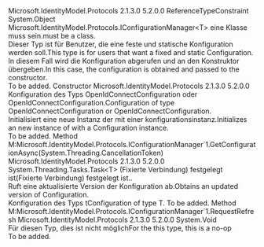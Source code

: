 <Type Name="StaticConfigurationManager&lt;T&gt;" FullName="Microsoft.IdentityModel.Protocols.StaticConfigurationManager&lt;T&gt;">
  <TypeSignature Language="C#" Value="public class StaticConfigurationManager&lt;T&gt; : Microsoft.IdentityModel.Protocols.IConfigurationManager&lt;T&gt; where T : class" />
  <TypeSignature Language="ILAsm" Value=".class public auto ansi beforefieldinit StaticConfigurationManager`1&lt;class T&gt; extends System.Object implements class Microsoft.IdentityModel.Protocols.IConfigurationManager`1&lt;!T&gt;" />
  <TypeSignature Language="DocId" Value="T:Microsoft.IdentityModel.Protocols.StaticConfigurationManager`1" />
  <TypeSignature Language="VB.NET" Value="Public Class StaticConfigurationManager(Of T)&#xA;Implements IConfigurationManager(Of T)" />
  <TypeSignature Language="F#" Value="type StaticConfigurationManager&lt;'T (requires 'T : null)&gt; = class&#xA;    interface IConfigurationManager&lt;'T (requires 'T : null)&gt;" />
  <AssemblyInfo>
    <AssemblyName>Microsoft.IdentityModel.Protocols</AssemblyName>
    <AssemblyVersion>2.1.3.0</AssemblyVersion>
    <AssemblyVersion>5.2.0.0</AssemblyVersion>
  </AssemblyInfo>
  <TypeParameters>
    <TypeParameter Name="T">
      <Constraints>
        <ParameterAttribute>ReferenceTypeConstraint</ParameterAttribute>
      </Constraints>
    </TypeParameter>
  </TypeParameters>
  <Base>
    <BaseTypeName>System.Object</BaseTypeName>
  </Base>
  <Interfaces>
    <Interface>
      <InterfaceName>Microsoft.IdentityModel.Protocols.IConfigurationManager&lt;T&gt;</InterfaceName>
    </Interface>
  </Interfaces>
  <Docs>
    <typeparam name="T"><span data-ttu-id="c09b3-101">eine Klasse muss sein.</span><span class="sxs-lookup"><span data-stu-id="c09b3-101">must be a class.</span></span></typeparam>
    <summary>
            <span data-ttu-id="c09b3-102">Dieser Typ ist für Benutzer, die eine feste und statische Konfiguration werden soll.</span><span class="sxs-lookup"><span data-stu-id="c09b3-102">This type is for users that want a fixed and static Configuration.</span></span>
            <span data-ttu-id="c09b3-103">In diesem Fall wird die Konfiguration abgerufen und an den Konstruktor übergeben.</span><span class="sxs-lookup"><span data-stu-id="c09b3-103">In this case, the configuration is obtained and passed to the constructor.</span></span>
            </summary>
    <remarks>To be added.</remarks>
  </Docs>
  <Members>
    <Member MemberName=".ctor">
      <MemberSignature Language="C#" Value="public StaticConfigurationManager (T configuration);" />
      <MemberSignature Language="ILAsm" Value=".method public hidebysig specialname rtspecialname instance void .ctor(!T configuration) cil managed" />
      <MemberSignature Language="DocId" Value="M:Microsoft.IdentityModel.Protocols.StaticConfigurationManager`1.#ctor(`0)" />
      <MemberSignature Language="VB.NET" Value="Public Sub New (configuration As T)" />
      <MemberSignature Language="F#" Value="new Microsoft.IdentityModel.Protocols.StaticConfigurationManager&lt;'T (requires 'T : null)&gt; : 'T -&gt; Microsoft.IdentityModel.Protocols.StaticConfigurationManager&lt;'T (requires 'T : null)&gt;" Usage="new Microsoft.IdentityModel.Protocols.StaticConfigurationManager&lt;'T (requires 'T : null)&gt; configuration" />
      <MemberType>Constructor</MemberType>
      <AssemblyInfo>
        <AssemblyName>Microsoft.IdentityModel.Protocols</AssemblyName>
        <AssemblyVersion>2.1.3.0</AssemblyVersion>
        <AssemblyVersion>5.2.0.0</AssemblyVersion>
      </AssemblyInfo>
      <Parameters>
        <Parameter Name="configuration" Type="T" />
      </Parameters>
      <Docs>
        <param name="configuration"><span data-ttu-id="c09b3-104">Konfiguration des Typs OpenIdConnectConfiguration oder OpenIdConnectConfiguration.</span><span class="sxs-lookup"><span data-stu-id="c09b3-104">Configuration of type OpenIdConnectConfiguration or OpenIdConnectConfiguration.</span></span></param>
        <summary>
            <span data-ttu-id="c09b3-105">Initialisiert eine neue Instanz der <see cref="T:Microsoft.IdentityModel.Protocols.StaticConfigurationManager`1" /> mit einer konfigurationsinstanz.</span><span class="sxs-lookup"><span data-stu-id="c09b3-105">Initializes an new instance of <see cref="T:Microsoft.IdentityModel.Protocols.StaticConfigurationManager`1" /> with a Configuration instance.</span></span>
            </summary>
        <remarks>To be added.</remarks>
      </Docs>
    </Member>
    <Member MemberName="GetConfigurationAsync">
      <MemberSignature Language="C#" Value="public System.Threading.Tasks.Task&lt;T&gt; GetConfigurationAsync (System.Threading.CancellationToken cancel);" />
      <MemberSignature Language="ILAsm" Value=".method public hidebysig newslot virtual instance class System.Threading.Tasks.Task`1&lt;!T&gt; GetConfigurationAsync(valuetype System.Threading.CancellationToken cancel) cil managed" />
      <MemberSignature Language="DocId" Value="M:Microsoft.IdentityModel.Protocols.StaticConfigurationManager`1.GetConfigurationAsync(System.Threading.CancellationToken)" />
      <MemberSignature Language="VB.NET" Value="Public Function GetConfigurationAsync (cancel As CancellationToken) As Task(Of T)" />
      <MemberSignature Language="F#" Value="abstract member GetConfigurationAsync : System.Threading.CancellationToken -&gt; System.Threading.Tasks.Task&lt;'T (requires 'T : null)&gt;&#xA;override this.GetConfigurationAsync : System.Threading.CancellationToken -&gt; System.Threading.Tasks.Task&lt;'T (requires 'T : null)&gt;" Usage="staticConfigurationManager.GetConfigurationAsync cancel" />
      <MemberType>Method</MemberType>
      <Implements>
        <InterfaceMember>M:Microsoft.IdentityModel.Protocols.IConfigurationManager`1.GetConfigurationAsync(System.Threading.CancellationToken)</InterfaceMember>
      </Implements>
      <AssemblyInfo>
        <AssemblyName>Microsoft.IdentityModel.Protocols</AssemblyName>
        <AssemblyVersion>2.1.3.0</AssemblyVersion>
        <AssemblyVersion>5.2.0.0</AssemblyVersion>
      </AssemblyInfo>
      <ReturnValue>
        <ReturnType>System.Threading.Tasks.Task&lt;T&gt;</ReturnType>
      </ReturnValue>
      <Parameters>
        <Parameter Name="cancel" Type="System.Threading.CancellationToken" />
      </Parameters>
      <Docs>
        <param name="cancel">
          <span data-ttu-id="c09b3-106"><see cref="T:System.Threading.CancellationToken" />(Fixierte Verbindung) festgelegt ist(Fixierte Verbindung) festgelegt ist.</span><span class="sxs-lookup"><span data-stu-id="c09b3-106"><see cref="T:System.Threading.CancellationToken" />.</span></span></param>
        <summary>
            <span data-ttu-id="c09b3-107">Ruft eine aktualisierte Version der Konfiguration ab.</span><span class="sxs-lookup"><span data-stu-id="c09b3-107">Obtains an updated version of Configuration.</span></span>
            </summary>
        <returns><span data-ttu-id="c09b3-108">Konfiguration des Typs t</span><span class="sxs-lookup"><span data-stu-id="c09b3-108">Configuration of type T.</span></span></returns>
        <remarks>To be added.</remarks>
      </Docs>
    </Member>
    <Member MemberName="RequestRefresh">
      <MemberSignature Language="C#" Value="public void RequestRefresh ();" />
      <MemberSignature Language="ILAsm" Value=".method public hidebysig newslot virtual instance void RequestRefresh() cil managed" />
      <MemberSignature Language="DocId" Value="M:Microsoft.IdentityModel.Protocols.StaticConfigurationManager`1.RequestRefresh" />
      <MemberSignature Language="VB.NET" Value="Public Sub RequestRefresh ()" />
      <MemberSignature Language="F#" Value="abstract member RequestRefresh : unit -&gt; unit&#xA;override this.RequestRefresh : unit -&gt; unit" Usage="staticConfigurationManager.RequestRefresh " />
      <MemberType>Method</MemberType>
      <Implements>
        <InterfaceMember>M:Microsoft.IdentityModel.Protocols.IConfigurationManager`1.RequestRefresh</InterfaceMember>
      </Implements>
      <AssemblyInfo>
        <AssemblyName>Microsoft.IdentityModel.Protocols</AssemblyName>
        <AssemblyVersion>2.1.3.0</AssemblyVersion>
        <AssemblyVersion>5.2.0.0</AssemblyVersion>
      </AssemblyInfo>
      <ReturnValue>
        <ReturnType>System.Void</ReturnType>
      </ReturnValue>
      <Parameters />
      <Docs>
        <summary>
            <span data-ttu-id="c09b3-109">Für diesen Typ, dies ist nicht möglich</span><span class="sxs-lookup"><span data-stu-id="c09b3-109">For the this type, this is a no-op</span></span>
            </summary>
        <remarks>To be added.</remarks>
      </Docs>
    </Member>
  </Members>
</Type>